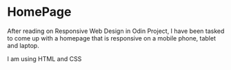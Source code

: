 # HomePage

After reading on Responsive Web Design in Odin Project, I have been tasked to come up with a homepage that is responsive on a mobile phone, tablet and laptop.

I am using HTML and CSS
